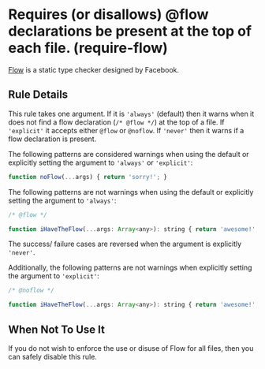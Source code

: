 # Requires (or disallows) @flow declarations be present at the top of each file. (require-flow)

[Flow](http://flowtype.org/) is a static type checker designed by Facebook.

## Rule Details

This rule takes one argument. If it is `'always'` (default) then it warns when it does not find a flow declaration (`/* @flow */`) at the top of a file. If `'explicit'` it accepts either `@flow` or `@noflow`. If `'never'` then it warns if a flow declaration is present.

The following patterns are considered warnings when using the default or explicitly setting the argument to `'always'` or `'explicit'`:

```js
function noFlow(...args) { return 'sorry!'; }
```

The following patterns are not warnings when using the default or explicitly setting the argument to `'always'`:

```js
/* @flow */

function iHaveTheFlow(...args: Array<any>): string { return 'awesome!'; }
```

The success/ failure cases are reversed when the argument is explicitly `'never'`.

Additionally, the following patterns are not warnings when explicitly setting the argument to `'explicit'`:

```js
/* @noflow */

function iHaveTheFlow(...args: Array<any>): string { return 'awesome!'; }
```

## When Not To Use It

If you do not wish to enforce the use or disuse of Flow for all files, then you can safely disable this rule.
